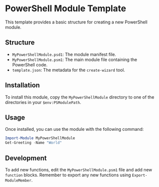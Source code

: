 # PowerShell Module Template

This template provides a basic structure for creating a new PowerShell module.

## Structure

-   `MyPowerShellModule.psd1`: The module manifest file.
-   `MyPowerShellModule.psm1`: The main module file containing the PowerShell code.
-   `template.json`: The metadata for the `create-wizard` tool.

## Installation

To install this module, copy the `MyPowerShellModule` directory to one of the directories in your `$env:PSModulePath`.

## Usage

Once installed, you can use the module with the following command:

```powershell
Import-Module MyPowerShellModule
Get-Greeting -Name "World"
```

## Development

To add new functions, edit the `MyPowerShellModule.psm1` file and add new `function` blocks. Remember to export any new functions using `Export-ModuleMember`.
